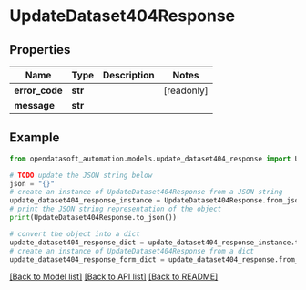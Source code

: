 # UpdateDataset404Response


## Properties

Name | Type | Description | Notes
------------ | ------------- | ------------- | -------------
**error_code** | **str** |  | [readonly] 
**message** | **str** |  | 

## Example

```python
from opendatasoft_automation.models.update_dataset404_response import UpdateDataset404Response

# TODO update the JSON string below
json = "{}"
# create an instance of UpdateDataset404Response from a JSON string
update_dataset404_response_instance = UpdateDataset404Response.from_json(json)
# print the JSON string representation of the object
print(UpdateDataset404Response.to_json())

# convert the object into a dict
update_dataset404_response_dict = update_dataset404_response_instance.to_dict()
# create an instance of UpdateDataset404Response from a dict
update_dataset404_response_form_dict = update_dataset404_response.from_dict(update_dataset404_response_dict)
```
[[Back to Model list]](../README.md#documentation-for-models) [[Back to API list]](../README.md#documentation-for-api-endpoints) [[Back to README]](../README.md)


